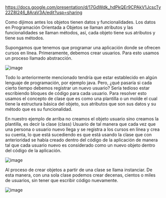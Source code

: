 https://docs.google.com/presentation/d/17GdWdk_hdPkQEr9CPAkV1JcscTy22Z8I246_8AraV3A/edit?usp=sharing

Como dijimos antes los objetos tienen datos y funcionalidades. Los datos en
Programación Orientada a Objetos se llaman atributos y las funcionalidades se llaman
métodos, así, cada objeto tiene sus atributos y tiene sus métodos.

Supongamos que tenemos que programar una aplicación donde se ofrecen cursos en
línea. Primeramente, debemos crear usuarios. Para esto usamos un proceso llamado
abstracción.

![image](https://user-images.githubusercontent.com/91554777/176979561-e54aa388-7acd-42ff-b2f1-aa464fb333d7.png)

Todo lo anteriormente mencionado tendría que estar establecido en algún lenguaje de
programación, por ejemplo java. Pero, ¿qué pasaría si cada cierto tiempo debemos
registrar un nuevo usuario? Sería tedioso estar escribiendo bloques de código para cada
usuario. Para resolver esto usamos el concepto de clase que es como una plantilla o un
molde el cual tiene la estructura básica del objeto, sus atributos que son sus datos y su
método que es su funcionalidad.

En nuestro ejemplo de arriba no creamos el objeto usuario sino creamos la plantilla, es
decir la clase (class) Usuario de tal manera que cada vez que una persona o usuario
nuevo llega y se registra a los cursos en línea y crea su cuenta, lo que está sucediendo es
que está usando la clase que con anterioridad se había creado dentro del código de la
aplicación de manera tal que cada usuario nuevo es considerado como un nuevo objeto
dentro del código de la aplicación.

![image](https://user-images.githubusercontent.com/91554777/176979596-b9b60d24-0420-4938-a09d-91b7dc9db9dd.png)

Al proceso de crear objetos a partir de una clase se llama instanciar. De esta manera,
con una sola clase podemos crear decenas, cientos o miles de usuarios, sin tener que
escribir código nuevamente.

![image](https://user-images.githubusercontent.com/91554777/176979610-a45e9bcb-6e75-427f-b4f7-dbf9c1c9e2a4.png)

